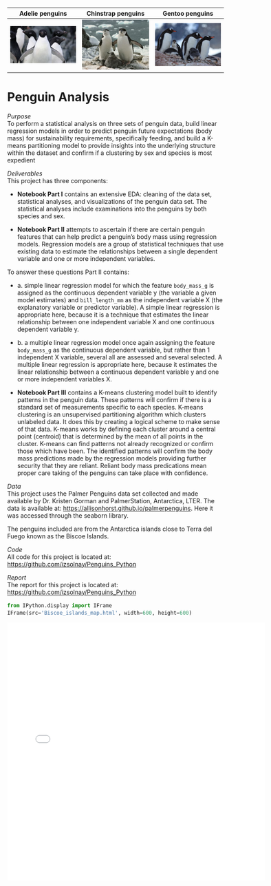 | Adelie penguins                     | Chinstrap penguins                  | Gentoo penguins                     |
| ----------------------------------- | ----------------------------------- | ----------------------------------- |
| ![penguin](Adelie.jpg)              | ![penguin](Chinstrap.jpg)           | ![penguin](Gentoo.jpg)    


# Penguin Analysis

*Purpose*\
To perform a statistical analysis on three sets of penguin data, build linear regression models in order to predict penguin future expectations (body mass) for sustainability requirements, specifically feeding, and build a K-means partitioning model to provide insights into the underlying structure within the dataset and confirm if a clustering by sex and species is most expedient  

*Deliverables*\
This project has three components:    
* **Notebook Part I** contains an extensive EDA: cleaning of the data set, statistical analyses, and visualizations of the penguin data set. The statistical analyses include examinations into the penguins by both species and sex.
  
* **Notebook Part II** attempts to ascertain if there are certain penguin features that can help predict a penguin’s body mass using regression models. Regression models are a group of statistical techniques that use existing data to estimate the relationships between a single dependent variable and one or more independent variables. 

To answer these questions Part II contains: 
   * a. simple linear regression model for which the feature `body_mass_g` is assigned as the continuous dependent variable y (the variable a given model estimates) and `bill_length_mm` as the independent variable X (the explanatory variable or predictor variable). A simple linear regression is appropriate here, because it is a technique that estimates the linear relationship between one independent variable X and one continuous dependent variable y.
   * b. a multiple linear regression model once again assigning the feature `body_mass_g` as the continuous dependent variable, but rather than 1 independent X variable, several all are assessed and several selected. A multiple linear regression is appropriate here, because it estimates the linear relationship between a continuous dependent variable y and one or more independent variables X.

      
* **Notebook Part III** contains a K-means clustering model built to identify patterns in the penguin data. These patterns will confirm if there is a standard set of measurements specific to each species. K-means clustering is an unsupervised partitioning algorithm which clusters unlabeled data. It does this by creating a logical scheme to make sense of that data. K-means works by defining each cluster around a central point (centroid) that is determined by the mean of all points in the cluster. K-means can find patterns not already recognized or confirm those which have been. The identified patterns will confirm the body mass predictions made by the regression models providing further security that they are reliant. Reliant body mass predications mean proper care taking of the penguins can take place with confidence.

*Data*\
This project uses the Palmer Penguins data set collected and made available by Dr. Kristen Gorman and PalmerStation, Antarctica, LTER. The data is available at: https://allisonhorst.github.io/palmerpenguins. Here it was accessed through the seaborn library. 

The penguins included are from the Antarctica islands close to Terra del Fuego known as the Biscoe Islands. 

*Code*\
All code for this project is located at: https://github.com/izsolnay/Penguins_Python

*Report*\
The report for this project is located at: https://github.com/izsolnay/Penguins_Python


```python
from IPython.display import IFrame
IFrame(src='Biscoe_islands_map.html', width=600, height=600)
```





<iframe
    width="600"
    height="600"
    src="Biscoe_islands_map.html"
    frameborder="0"
    allowfullscreen

></iframe>
